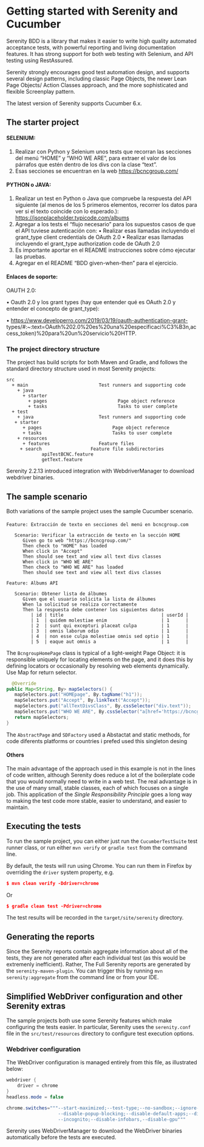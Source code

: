 # Getting started with Serenity and Cucumber

Serenity BDD is a library that makes it easier to write high quality automated acceptance tests, with powerful reporting and living documentation features. It has strong support for both web testing with Selenium, and API testing using RestAssured.

Serenity strongly encourages good test automation design, and supports several design patterns, including classic Page Objects, the newer Lean Page Objects/ Action Classes approach, and the more sophisticated and flexible Screenplay pattern.

The latest version of Serenity supports Cucumber 6.x.

## The starter project
#### SELENIUM:

1. Realizar con Python y Selenium unos tests que recorran las secciones del menú “HOME” y “WHO WE ARE”, para extraer el valor de los párrafos que
   estén dentro de los divs con la clase “text”.
2. Esas secciones se encuentran en la web https://bcncgroup.com/

#### PYTHON o JAVA:

1. Realizar un test en Python o Java que compruebe la respuesta del API siguiente (al menos de los 5 primeros elementos, recorrer los datos para ver si el
   texto coincide con lo esperado.): https://jsonplaceholder.typicode.com/albums
2. Agregar a los tests el “flujo necesario” para los supuestos casos de que el API tuviese autenticación con:
   • Realizar esas llamadas incluyendo el grant_type client credentials de OAuth 2.0
   • Realizar esas llamadas incluyendo el grant_type authorization code de OAuth 2.0
3. Es importante aportar en el README instrucciones sobre cómo ejecutar las pruebas.
4. Agregar en el README “BDD given-when-then” para el ejercicio.

#### Enlaces de soporte:
OAUTH 2.0:

• Oauth 2.0 y los grant types (hay que entender qué es OAuth 2.0 y entender el concepto de grant_type):

• https://www.developerro.com/2019/03/19/oauth-authentication-grant-
types/#:~:text=OAuth%202.0%20es%20una%20especificaci%C3%B3n,access_token)%20para%20un%20servicio%20HTTP.

### The project directory structure
The project has build scripts for both Maven and Gradle, and follows the standard directory structure used in most Serenity projects:
```Gherkin
src
  + main                          Test runners and supporting code
    + java                          
      + starter                          
        + pages                          Page object reference
        + tasks                          Tasks to user complete
  + test
    + java                        Test runners and supporting code
   + starter
      + pages                          Page object reference
      + tasks                          Tasks to user complete
    + resources
      + features                  Feature files
     + search                  Feature file subdirectories 
             apiTestBCNC.feature
             getText.feature
```

Serenity 2.2.13 introduced integration with WebdriverManager to download webdriver binaries.

## The sample scenario
Both variations of the sample project uses the sample Cucumber scenario. 
#### 
```Gherkin
Feature: Extracción de texto en secciones del menú en bcncgroup.com

   Scenario: Verificar la extracción de texto en la sección HOME
      Given go to web "https://bcncgroup.com/"
      Then check to "HOME" has loaded
      When click in "Accept"
      Then should see text and view all text divs classes
      When click in "WHO WE ARE"
      Then check to "WHO WE ARE" has loaded
      Then should see text and view all text divs classes
```

```Gherkin
Feature: Albums API

   Scenario: Obtener lista de álbumes
      Given que el usuario solicita la lista de álbumes
      When la solicitud se realiza correctamente
      Then la respuesta debe contener los siguientes datos
         | id | title                                    | userId |
         | 1  | quidem molestiae enim                    | 1      |
         | 2  | sunt qui excepturi placeat culpa         | 1      |
         | 3  | omnis laborum odio                       | 1      |
         | 4  | non esse culpa molestiae omnis sed optio | 1      |
         | 5  | eaque aut omnis a                        | 1      |
```

The `BcngroupHomePage` class is typical of a light-weight Page Object: it is responsible uniquely for locating elements on the page, and it does this by defining locators or occasionally by resolving web elements dynamically. Use Map for return selector.
```java
  @Override
public Map<String, By> mapSelectors() {
   mapSelectors.put("HOMEpage", By.tagName("h1"));
   mapSelectors.put("Accept", By.linkText("Accept"));
   mapSelectors.put("allTextDivsClass", By.cssSelector("div.text"));
   mapSelectors.put("WHO WE ARE", By.cssSelector("a[href='https://bcncgroup.com/who-we-are/']"));
   return mapSelectors;
}
```
The `AbstractPage` and `SDFactory` used a Abstactat and static methods, for code diferents platforms or countries i prefed used this singleton desing

#### Others
The main advantage of the approach used in this example is not in the lines of code written, although Serenity does reduce a lot of the boilerplate code that you would normally need to write in a web test. The real advantage is in the use of many small, stable classes, each of which focuses on a single job. This application of the _Single Responsibility Principle_ goes a long way to making the test code more stable, easier to understand, and easier to maintain.

## Executing the tests
To run the sample project, you can either just run the `CucumberTestSuite` test runner class, or run either `mvn verify` or `gradle test` from the command line.

By default, the tests will run using Chrome. You can run them in Firefox by overriding the `driver` system property, e.g.
```json
$ mvn clean verify -Ddriver=chrome
```
Or
```json
$ gradle clean test -Pdriver=chrome
```

The test results will be recorded in the `target/site/serenity` directory.

## Generating the reports
Since the Serenity reports contain aggregate information about all of the tests, they are not generated after each individual test (as this would be extremenly inefficient). Rather, The Full Serenity reports are generated by the `serenity-maven-plugin`. You can trigger this by running `mvn serenity:aggregate` from the command line or from your IDE.

## Simplified WebDriver configuration and other Serenity extras
The sample projects both use some Serenity features which make configuring the tests easier. In particular, Serenity uses the `serenity.conf` file in the `src/test/resources` directory to configure test execution options.  
### Webdriver configuration
The WebDriver configuration is managed entirely from this file, as illustrated below:
```java
webdriver {
    driver = chrome
}
headless.mode = false

chrome.switches="""--start-maximized;--test-type;--no-sandbox;--ignore-certificate-errors;
                   --disable-popup-blocking;--disable-default-apps;--disable-extensions-file-access-check;
                   --incognito;--disable-infobars,--disable-gpu"""

```

Serenity uses WebDriverManager to download the WebDriver binaries automatically before the tests are executed.
